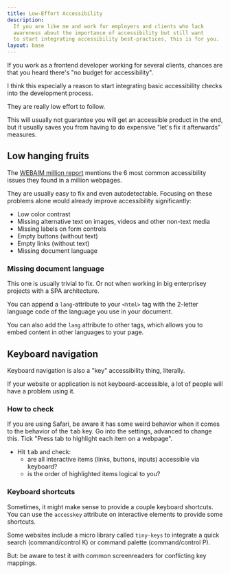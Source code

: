```yaml
---
title: Low-Effort Accessibility
description: 
  If you are like me and work for employers and clients who lack 
  awareness about the importance of accessibility but still want 
  to start integrating accessibility best-practices, this is for you.
layout: base
---
```

If you work as a frontend developer working for several clients, chances
are that you heard there's "no budget for accessibility".

I think this especially a reason to start integrating basic
accessibility checks into the development process.

They are really low effort to follow.

This will usually not guarantee you will get an accessible product in the end,
but it usually saves you from having to do expensive "let's fix it afterwards"
measures.

## Low hanging fruits

The [WEBAIM million report](https://webaim.org/projects/million/) mentions
the 6 most common accessibility issues they found in a million webpages.

They are usually easy to fix and even autodetectable. Focusing on
these problems alone would already improve accessibility significantly:

- Low color contrast
- Missing alternative text on images, videos and other non-text media
- Missing labels on form controls
- Empty buttons (without text)
- Empty links (without text)
- Missing document language

### Missing document language

This one is usually trivial to fix. Or not when working in big
enterprisey projects with a SPA architecture.

You can append a `lang`-attribute to
your `<html>` tag with the 2-letter language code of the language you use
in your document.

You can also add the `lang` attribute to other tags, which allows you to
embed content in other languages to your page.

## Keyboard navigation

Keyboard navigation is also a "key" accessibility thing, literally.

If your website or application is not keyboard-accessible, a lot of
people will have a problem using it.

### How to check

If you are using Safari, be aware it has some weird behavior when it
comes to the behavior of the <kbd>tab</kbd> key.
Go into the settings, advanced to change this.
Tick "Press tab to highlight each item on a webpage".

- Hit <kbd>tab</kbd> and check:
  - are all interactive items (links, buttons, inputs) accessible via keyboard?
  - is the order of highlighted items logical to you?

### Keyboard shortcuts

Sometimes, it might make sense to provide a couple keyboard shortcuts.
You can use the `accesskey` attribute on interactive elements to provide
some shortcuts.

Some websites include a micro library called `tiny-keys` to integrate a
quick search (command/control K) or command palette (command/control P).

But: be aware to test it with common screenreaders for conflicting key
mappings.
